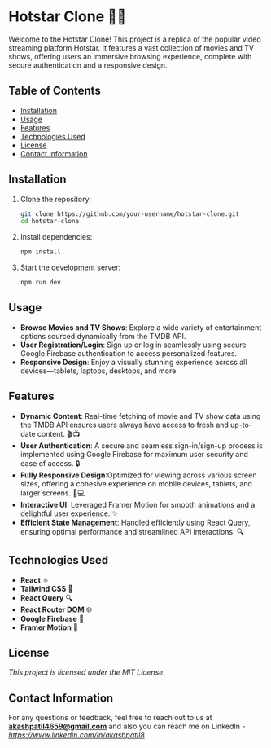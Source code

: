 # Hotstar Clone 🎥✨

Welcome to the Hotstar Clone! This project is a replica of the popular video streaming platform Hotstar. It features a vast collection of movies and TV shows, offering users an immersive browsing experience, complete with secure authentication and a responsive design.

## Table of Contents

- [Installation](#installation)
- [Usage](#usage)
- [Features](#features)
- [Technologies Used](#technologies-used)
- [License](#license)
- [Contact Information](#contact-information)

## Installation

1. Clone the repository:
   ```bash
   git clone https://github.com/your-username/hotstar-clone.git
   cd hotstar-clone
   ```
2. Install dependencies:
   ```bash
   npm install
   ```
3. Start the development server:
   ```bash
   npm run dev
   ```

## Usage

- **Browse Movies and TV Shows**: Explore a wide variety of entertainment options sourced dynamically from the TMDB API.
- **User Registration/Login**: Sign up or log in seamlessly using secure Google Firebase authentication to access personalized features.
- **Responsive Design**: Enjoy a visually stunning experience across all devices—tablets, laptops, desktops, and more.

## Features

- **Dynamic Content**: Real-time fetching of movie and TV show data using the TMDB API ensures users always have access to fresh and up-to-date content. 🎬📺
- **User Authentication**: A secure and seamless sign-in/sign-up process is implemented using Google Firebase for maximum user security and ease of access. 🔒
- **Fully Responsive Design**:Optimized for viewing across various screen sizes, offering a cohesive experience on mobile devices, tablets, and larger screens. 📱💻
- **Interactive UI**: Leveraged Framer Motion for smooth animations and a delightful user experience. ✨
- **Efficient State Management**: Handled efficiently using React Query, ensuring optimal performance and streamlined API interactions. 🔍

## Technologies Used

- **React** ⚛️
- **Tailwind CSS** 🎨
- **React Query** 🔍
- **React Router DOM** 🌐
- **Google Firebase** 🔑
- **Framer Motion** 🎥

## License

_This project is licensed under the MIT License._

## Contact Information

For any questions or feedback, feel free to reach out to us at **akashpatil4659@gmail.com** and also you can reach me on LinkedIn - *https://www.linkedin.com/in/akashpatil8*
